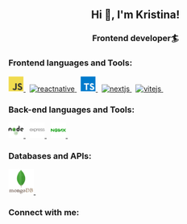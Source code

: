 <h2 align="center">Hi 👋, I'm Kristina!</h2>
<h3 align="center">Frontend developer🏄 </h3>

<h3  align="left">Frontend languages and Tools:</h3>
<p align="left">
<a href="https://developer.mozilla.org/en-US/docs/Web/JavaScript"> <img src="https://raw.githubusercontent.com/devicons/devicon/master/icons/javascript/javascript-original.svg" alt="javascript" width="30" height="30" /> </a> &nbsp;
<a href="https://reactjs.org/"> <img src="https://reactnative.dev/img/header_logo.svg" alt="reactnative" width="30" height="30" /> </a> &nbsp;  
<a href="https://www.typescriptlang.org/"> <img src="https://raw.githubusercontent.com/devicons/devicon/master/icons/typescript/typescript-original.svg" alt="typescript" width="30" height="30" /> </a> &nbsp;
<a href="https://nextjs.org/"> <img src="https://cdn.worldvectorlogo.com/logos/nextjs-2.svg" alt="nextjs" width="30" height="30" /> </a> &nbsp;
<a href="https://vitejs.dev"> <img src="https://vitejs.dev/logo.svg" alt="vitejs" width="30" height="30" /> </a> &nbsp;
</p>

<h3 align="left">Back-end languages and Tools:</h3>

<p align="left">
<a href="https://nodejs.org"> <img src="https://raw.githubusercontent.com/devicons/devicon/master/icons/nodejs/nodejs-original-wordmark.svg" alt="nodejs" width="30" height="30" /> </a> &nbsp;
<a href="https://expressjs.com"> <img src="https://raw.githubusercontent.com/devicons/devicon/master/icons/express/express-original-wordmark.svg" alt="express" width="30" height="30" /> </a> &nbsp;
<a href="https://www.nginx.com"> <img src="https://raw.githubusercontent.com/devicons/devicon/master/icons/nginx/nginx-original.svg" alt="nginx" width="30" height="30" /> </a> &nbsp;
</p>

<h3  align="left">Databases and APIs:</h3>

<p align="left">
<a href="https://www.mongodb.com/"> <img src="https://raw.githubusercontent.com/devicons/devicon/master/icons/mongodb/mongodb-original-wordmark.svg" alt="mongodb" width="50" height="50" /> </a> &nbsp;
</p>

<h3  align="left">Connect with me:</h3>


<!--
**kristinamagichub/kristinamagichub** is a ✨ _special_ ✨ repository because its `README.md` (this file) appears on your GitHub profile.

Here are some ideas to get you started:

### Hi there 👋


- 🔭 I’m currently working on ...
- 🌱 I’m currently learning ...
- 👯 I’m looking to collaborate on ...
- 🤔 I’m looking for help with ...
- 💬 Ask me about ...
- 📫 How to reach me: ...
- 😄 Pronouns: ...
- ⚡ Fun fact: ...

- 👋 Hi, I’m @codesorceress
- 👀 I’m interested in ...

- 💞️ I’m looking to collaborate on ...
-->
